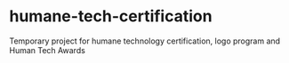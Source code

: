 # humane-tech-certification
Temporary project for humane technology certification, logo program and Human Tech Awards
